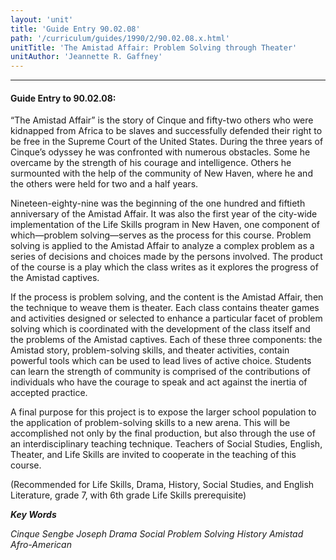 ```yaml
---
layout: 'unit'
title: 'Guide Entry 90.02.08'
path: '/curriculum/guides/1990/2/90.02.08.x.html'
unitTitle: 'The Amistad Affair: Problem Solving through Theater'
unitAuthor: 'Jeannette R. Gaffney'
---
```


<body>
<hr/>
 <h4>
  Guide Entry to 90.02.08:
 </h4>
 “The Amistad Affair” is the story of Cinque and fifty-two others who were kidnapped from Africa to be slaves and successfully defended their right to be free in the Supreme Court of the United States. During the three years of Cinque’s odyssey he was confronted with numerous obstacles. Some he overcame by the strength of his courage and intelligence. Others he surmounted with the help of the community of New Haven, where he and the others were held for two and a half years.
 <p>
  Nineteen-eighty-nine was the beginning of the one hundred and fiftieth anniversary of the Amistad Affair. It was also the first year of the city-wide implementation of the Life Skills program in New Haven, one component of which—problem solving—serves as the process for this course. Problem solving is applied to the Amistad Affair to analyze a complex problem as a series of decisions and choices made by the persons involved. The product of the course is a play which the class writes as it explores the progress of the Amistad captives.
 </p>
 <p>
  If the process is problem solving, and the content is the Amistad Affair, then the technique to weave them is theater. Each class contains theater games and activities designed or selected to enhance a particular facet of problem solving which is coordinated with the development of the class itself and the problems of the Amistad captives. Each of these three components: the Amistad story, problem-solving skills, and theater activities, contain powerful tools which can be used to lead lives of active choice. Students can learn the strength of community is comprised of the contributions of individuals who have the courage to speak and act against the inertia of accepted practice.
 </p>
 <p>
  A final purpose for this project is to expose the larger school population to the application of problem-solving skills to a new arena. This will be accomplished not only by the final production, but also through the use of an interdisciplinary teaching technique. Teachers of Social Studies, English, Theater, and Life Skills are invited to cooperate in the teaching of this course.
 </p>
 <p>
  (Recommended for Life Skills, Drama, History, Social Studies, and English Literature, grade 7, with 6th grade Life Skills prerequisite)
 </p>
<p>
  <b>
   <i>
    Key Words
   </i>
  </b>
  <br/>
 </p>
 <p>
  <i>
   Cinque Sengbe Joseph Drama Social Problem Solving History Amistad Afro-American
  </i>
 </p>

</body>

